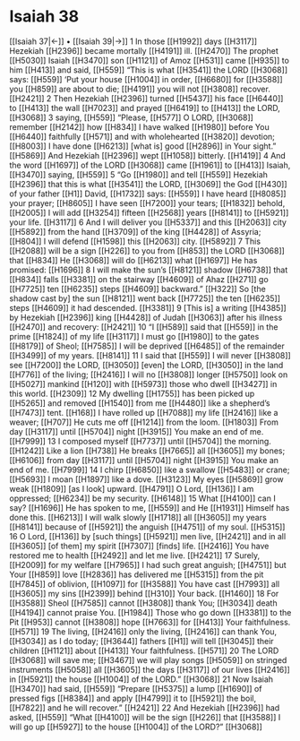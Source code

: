 # Isaiah 38
[[Isaiah 37|←]] • [[Isaiah 39|→]]
1 In those [[H1992]] days [[H3117]] Hezekiah [[H2396]] became mortally [[H4191]] ill. [[H2470]] The prophet [[H5030]] Isaiah [[H3470]] son [[H1121]] of Amoz [[H531]] came [[H935]] to him [[H413]] and said, [[H559]] “This is what [[H3541]] the LORD [[H3068]] says: [[H559]] ‘Put your house [[H1004]] in order, [[H6680]] for [[H3588]] you [[H859]] are about to die; [[H4191]] you will not [[H3808]] recover. [[H2421]] 
2 Then Hezekiah [[H2396]] turned [[H5437]] his face [[H6440]] to [[H413]] the wall [[H7023]] and prayed [[H6419]] to [[H413]] the LORD, [[H3068]] 
3 saying, [[H559]] “Please, [[H577]] O LORD, [[H3068]] remember [[H2142]] how [[H834]] I have walked [[H1980]] before You [[H6440]] faithfully [[H571]] and with wholehearted [[H3820]] devotion; [[H8003]] I have done [[H6213]] [what is] good [[H2896]] in Your sight.” [[H5869]] And Hezekiah [[H2396]] wept [[H1058]] bitterly. [[H1419]] 
4 And the word [[H1697]] of the LORD [[H3068]] came [[H1961]] to [[H413]] Isaiah, [[H3470]] saying, [[H559]] 
5 “Go [[H1980]] and tell [[H559]] Hezekiah [[H2396]] that this is what [[H3541]] the LORD, [[H3069]] the God [[H430]] of your father [[H1]] David, [[H1732]] says: [[H559]] I have heard [[H8085]] your prayer; [[H8605]] I have seen [[H7200]] your tears; [[H1832]] behold, [[H2005]] I will add [[H3254]] fifteen [[H2568]] years [[H8141]] to [[H5921]] your life. [[H3117]] 
6 And I will deliver you [[H5337]] and this [[H2063]] city [[H5892]] from the hand [[H3709]] of the king [[H4428]] of Assyria; [[H804]] I will defend [[H1598]] this [[H2063]] city. [[H5892]] 
7 This [[H2088]] will be a sign [[H226]] to you  from [[H853]] the LORD [[H3068]] that [[H834]] He [[H3068]] will do [[H6213]] what [[H1697]] He has promised: [[H1696]] 
8 I will make the sun’s [[H8121]] shadow [[H6738]] that [[H834]] falls [[H3381]] on the stairway [[H4609]] of Ahaz [[H271]] go [[H7725]] ten [[H6235]] steps [[H4609]] backward.” [[H322]] So [the shadow cast by] the sun [[H8121]] went back [[H7725]] the ten [[H6235]] steps [[H4609]] it had descended. [[H3381]] 
9 [This is] a writing [[H4385]] by Hezekiah [[H2396]] king [[H4428]] of Judah [[H3063]] after his illness [[H2470]] and recovery: [[H2421]] 
10 “I [[H589]] said that [[H559]] in the prime [[H1824]] of my life [[H3117]] I must go [[H1980]] to the gates [[H8179]] of Sheol; [[H7585]] I will be deprived [[H6485]] of the remainder [[H3499]] of my years. [[H8141]] 
11 I said that [[H559]] I will never [[H3808]] see [[H7200]] the LORD, [[H3050]] [even] the LORD, [[H3050]] in the land [[H776]] of the living; [[H2416]] I will no [[H3808]] longer [[H5750]] look on [[H5027]] mankind [[H120]] with [[H5973]] those who dwell [[H3427]] in this world. [[H2309]] 
12 My dwelling [[H1755]] has been picked up [[H5265]] and removed [[H1540]] from me [[H4480]] like a shepherd’s [[H7473]] tent. [[H168]] I have rolled up [[H7088]] my life [[H2416]] like a weaver; [[H707]] He cuts me off [[H1214]] from the loom. [[H1803]] From day [[H3117]] until [[H5704]] night [[H3915]] You make an end of me. [[H7999]] 
13 I composed myself [[H7737]] until [[H5704]] the morning. [[H1242]] Like a lion [[H738]] He breaks [[H7665]] all [[H3605]] my bones; [[H6106]] from day [[H3117]] until [[H5704]] night [[H3915]] You make an end of me. [[H7999]] 
14 I chirp [[H6850]] like a swallow [[H5483]] or crane; [[H5693]] I moan [[H1897]] like a dove. [[H3123]] My eyes [[H5869]] grow weak [[H1809]] [as I look] upward. [[H4791]] O Lord, [[H136]] I am oppressed; [[H6234]] be my security. [[H6148]] 
15 What [[H4100]] can I say? [[H1696]] He has spoken to me, [[H559]] and He [[H1931]] Himself has done this. [[H6213]] I will walk slowly [[H1718]] all [[H3605]] my years [[H8141]] because of [[H5921]] the anguish [[H4751]] of my soul. [[H5315]] 
16 O Lord, [[H136]] by [such things] [[H5921]] men live, [[H2421]] and in all [[H3605]] [of them]  my spirit [[H7307]] [finds] life. [[H2416]] You have restored me to health [[H2492]] and let me live. [[H2421]] 
17 Surely, [[H2009]] for my welfare [[H7965]] I had such great anguish; [[H4751]] but Your [[H859]] love [[H2836]] has delivered me [[H5315]] from the pit [[H7845]] of oblivion, [[H1097]] for [[H3588]] You have cast [[H7993]] all [[H3605]] my sins [[H2399]] behind [[H310]] Your back. [[H1460]] 
18 For [[H3588]] Sheol [[H7585]] cannot [[H3808]] thank You; [[H3034]] death [[H4194]] cannot praise You. [[H1984]] Those who go down [[H3381]] to the Pit [[H953]] cannot [[H3808]] hope [[H7663]] for [[H413]] Your faithfulness. [[H571]] 
19 The living, [[H2416]] only the living, [[H2416]] can thank You, [[H3034]] as I do today; [[H3644]] fathers [[H1]] will tell [[H3045]] their children [[H1121]] about [[H413]] Your faithfulness. [[H571]] 
20 The LORD [[H3068]] will save me; [[H3467]] we will play songs [[H5059]] on stringed instruments [[H5058]] all [[H3605]] the days [[H3117]] of our lives [[H2416]] in [[H5921]] the house [[H1004]] of the LORD.” [[H3068]] 
21 Now Isaiah [[H3470]] had said, [[H559]] “Prepare [[H5375]] a lump [[H1690]] of pressed figs [[H8384]] and apply [[H4799]] it to [[H5921]] the boil, [[H7822]] and he will recover.” [[H2421]] 
22 And Hezekiah [[H2396]] had asked, [[H559]] “What [[H4100]] will be the sign [[H226]] that [[H3588]] I will go up [[H5927]] to the house [[H1004]] of the LORD?” [[H3068]] 
